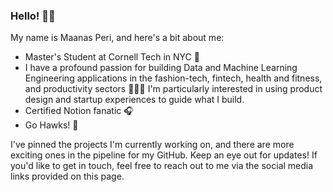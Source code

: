 ### Hello! 👋🏽

My name is Maanas Peri, and here's a bit about me:
- Master's Student at Cornell Tech in NYC 🌃
- I have a profound passion for building Data and Machine Learning Engineering applications in the fashion-tech, fintech, health and fitness, and productivity sectors 🚴🏾‍♂️ I'm particularly interested in using product design and startup experiences to guide what I build.
- Certified Notion fanatic 🎧 
- Go Hawks! 🏈 

I've pinned the projects I'm currently working on, and there are more exciting ones in the pipeline for my GitHub. Keep an eye out for updates! If you'd like to get in touch, feel free to reach out to me via the social media links provided on this page.
